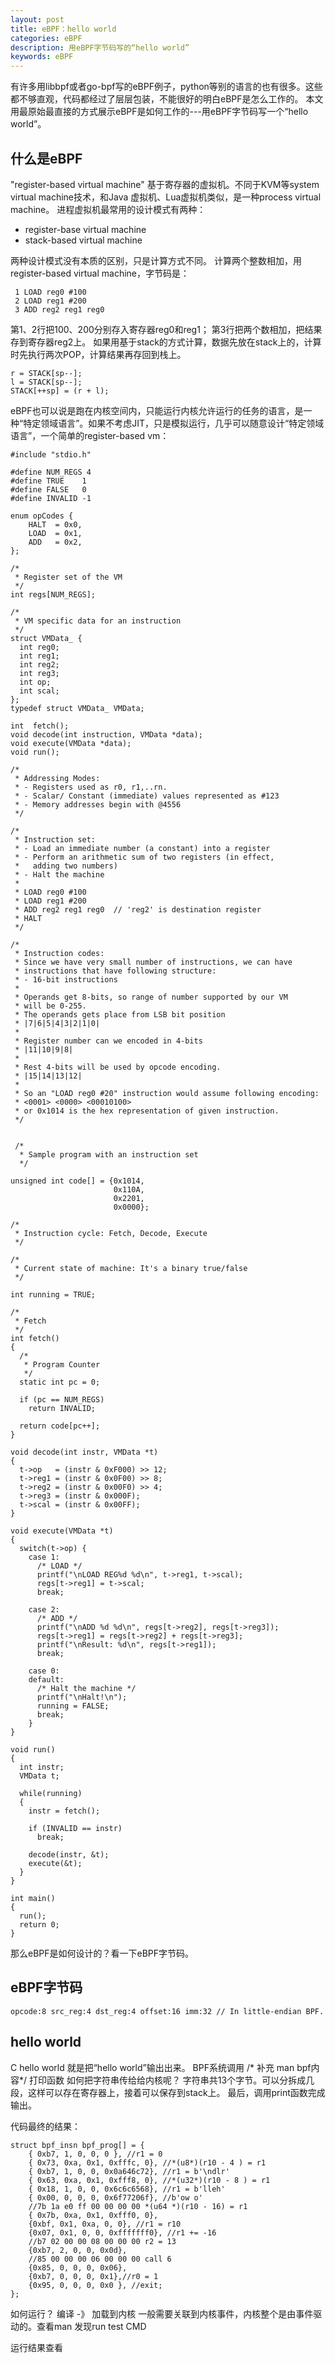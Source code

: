 ```yaml
---
layout: post
title: eBPF：hello world
categories: eBPF
description: 用eBPF字节码写的“hello world”
keywords: eBPF
---
```


有许多用libbpf或者go-bpf写的eBPF例子，python等别的语言的也有很多。这些都不够直观，代码都经过了层层包装，不能很好的明白eBPF是怎么工作的。
本文用最原始最直接的方式展示eBPF是如何工作的---用eBPF字节码写一个“hello world”。

## 什么是eBPF

"register-based virtual machine" 基于寄存器的虚拟机。不同于KVM等system virtual machine技术，和Java 虚拟机、Lua虚拟机类似，是一种process virtual machine。
进程虚拟机最常用的设计模式有两种：
- register-base virtual machine 
- stack-based virtual machine
  
两种设计模式没有本质的区别，只是计算方式不同。 
计算两个整数相加，用register-based virtual machine，字节码是： 
```
 1 LOAD reg0 #100
 2 LOAD reg1 #200
 3 ADD reg2 reg1 reg0
```
第1、2行把100、200分别存入寄存器reg0和reg1； 
第3行把两个数相加，把结果存到寄存器reg2上。 
如果用基于stack的方式计算，数据先放在stack上的，计算时先执行两次POP，计算结果再存回到栈上。 
```
r = STACK[sp--];
l = STACK[sp--];
STACK[++sp] = (r + l);
``` 
eBPF也可以说是跑在内核空间内，只能运行内核允许运行的任务的语言，是一种“特定领域语言”。如果不考虑JIT，只是模拟运行，几乎可以随意设计“特定领域语言”，一个简单的register-based vm：

```
#include "stdio.h"
 
#define NUM_REGS 4
#define TRUE    1
#define FALSE   0
#define INVALID -1
  
enum opCodes {
    HALT  = 0x0,
    LOAD  = 0x1,
    ADD   = 0x2,
};
 
/*
 * Register set of the VM
 */
int regs[NUM_REGS];
 
/*
 * VM specific data for an instruction
 */
struct VMData_ {
  int reg0;
  int reg1;
  int reg2;
  int reg3;
  int op;
  int scal;
};
typedef struct VMData_ VMData;
 
int  fetch();
void decode(int instruction, VMData *data);
void execute(VMData *data);
void run();
 
/*
 * Addressing Modes:
 * - Registers used as r0, r1,..rn.
 * - Scalar/ Constant (immediate) values represented as #123
 * - Memory addresses begin with @4556
 */
 
/*
 * Instruction set:
 * - Load an immediate number (a constant) into a register
 * - Perform an arithmetic sum of two registers (in effect,
 *   adding two numbers)
 * - Halt the machine
 *
 * LOAD reg0 #100
 * LOAD reg1 #200
 * ADD reg2 reg1 reg0  // 'reg2' is destination register
 * HALT
 */
 
/*
 * Instruction codes:
 * Since we have very small number of instructions, we can have
 * instructions that have following structure:
 * - 16-bit instructions
 *
 * Operands get 8-bits, so range of number supported by our VM
 * will be 0-255.
 * The operands gets place from LSB bit position
 * |7|6|5|4|3|2|1|0|
 *
 * Register number can we encoded in 4-bits 
 * |11|10|9|8|
 *
 * Rest 4-bits will be used by opcode encoding.
 * |15|14|13|12|
 *
 * So an "LOAD reg0 #20" instruction would assume following encoding:
 * <0001> <0000> <00010100>
 * or 0x1014 is the hex representation of given instruction.
 */
 
 
 /*
  * Sample program with an instruction set
  */
 
unsigned int code[] = {0x1014,
                       0x110A,
                       0x2201,
                       0x0000};
 
/*
 * Instruction cycle: Fetch, Decode, Execute
 */
 
/*
 * Current state of machine: It's a binary true/false
 */
 
int running = TRUE;
 
/*
 * Fetch
 */
int fetch()
{
  /*
   * Program Counter
   */
  static int pc = 0;
 
  if (pc == NUM_REGS)
    return INVALID;
 
  return code[pc++];
}
 
void decode(int instr, VMData *t)
{
  t->op   = (instr & 0xF000) >> 12;
  t->reg1 = (instr & 0x0F00) >> 8;
  t->reg2 = (instr & 0x00F0) >> 4;
  t->reg3 = (instr & 0x000F);
  t->scal = (instr & 0x00FF);
}
 
void execute(VMData *t)
{
  switch(t->op) {
    case 1:
      /* LOAD */
      printf("\nLOAD REG%d %d\n", t->reg1, t->scal);
      regs[t->reg1] = t->scal;
      break;
 
    case 2:
      /* ADD */
      printf("\nADD %d %d\n", regs[t->reg2], regs[t->reg3]);
      regs[t->reg1] = regs[t->reg2] + regs[t->reg3];
      printf("\nResult: %d\n", regs[t->reg1]);
      break;
 
    case 0:
    default:
      /* Halt the machine */
      printf("\nHalt!\n");
      running = FALSE;
      break;
    }
}
 
void run()
{
  int instr;
  VMData t;
 
  while(running)
  {
    instr = fetch();
 
    if (INVALID == instr)
      break;
 
    decode(instr, &t);
    execute(&t);
  }
}
 
int main()
{
  run();
  return 0;
}
```

那么eBPF是如何设计的？看一下eBPF字节码。

## eBPF字节码

`opcode:8 src_reg:4 dst_reg:4 offset:16 imm:32 // In little-endian BPF.` 

## hello world

C hello world
就是把“hello world”输出出来。
BPF系统调用
/* 补充 man bpf内容*/
打印函数
如何把字符串传给给内核呢？
字符串共13个字节。可以分拆成几段，这样可以存在寄存器上，接着可以保存到stack上。
最后，调用print函数完成输出。

代码最终的结果：

```
struct bpf_insn bpf_prog[] = {
    { 0xb7, 1, 0, 0, 0 }, //r1 = 0
    { 0x73, 0xa, 0x1, 0xfffc, 0}, //*(u8*)(r10 - 4 ) = r1
    { 0xb7, 1, 0, 0, 0x0a646c72}, //r1 = b'\ndlr'
    { 0x63, 0xa, 0x1, 0xfff8, 0}, //*(u32*)(r10 - 8 ) = r1
    { 0x18, 1, 0, 0, 0x6c6c6568}, //r1 = b'lleh'
    { 0x00, 0, 0, 0, 0x6f77206f}, //b'ow o'
    //7b 1a e0 ff 00 00 00 00 *(u64 *)(r10 - 16) = r1
    { 0x7b, 0xa, 0x1, 0xfff0, 0}, 
    {0xbf, 0x1, 0xa, 0, 0}, //r1 = r10
    {0x07, 0x1, 0, 0, 0xfffffff0}, //r1 += -16
    //b7 02 00 00 08 00 00 00 r2 = 13
    {0xb7, 2, 0, 0, 0x0d},
    //85 00 00 00 06 00 00 00 call 6
    {0x85, 0, 0, 0, 0x06},
    {0xb7, 0, 0, 0, 0x1},//r0 = 1
    {0x95, 0, 0, 0, 0x0 }, //exit;
};
```

如何运行？
编译 -》 加载到内核
一般需要关联到内核事件，内核整个是由事件驱动的。查看man 发现run test CMD

运行结果查看
